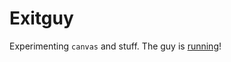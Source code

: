 # Exitguy

Experimenting `canvas` and stuff. The guy is [running](http://lumeet.github.io/exitguy/)!
